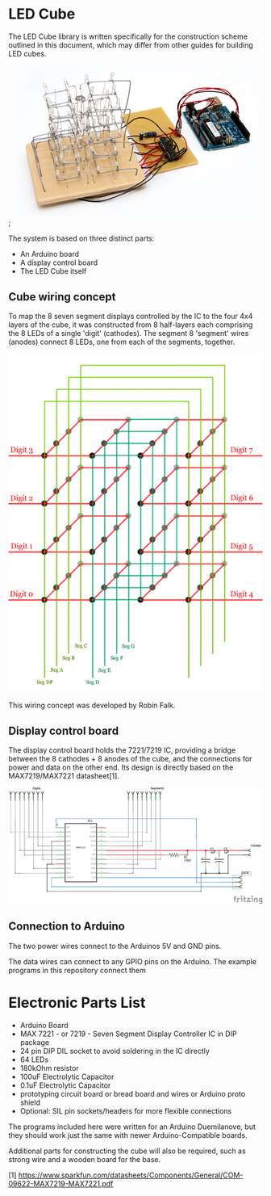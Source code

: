 # LED Cube
The LED Cube library is written specifically for the construction scheme outlined in this document, which may differ from other guides for building LED cubes. 

![LED Cube Prototype Photo](ledcube_photo.png);

The system is based on three distinct parts:

* An Arduino board
* A display control board
* The LED Cube itself

## Cube wiring concept
To map the 8 seven segment displays controlled by the IC to the four 4x4 layers of the cube, it was constructed from 8 half-layers each comprising the 8 LEDs of a single 'digit' (cathodes). The segment 8 'segment' wires (anodes) connect 8 LEDs, one from each of the segments, together.

![LED Cube Wiring](cube_wiring_concept.png)

This wiring concept was developed by Robin Falk.

## Display control board
The display control board holds the 7221/7219 IC, providing a bridge between the 8 cathodes + 8 anodes of the cube, and the connections for power and data on the other end. Its design is directly based on the MAX7219/MAX7221 datasheet[1].

![LED Cube Display Control Schematic](ledcube-control_schem.png)

## Connection to Arduino
The two power wires connect to the Arduinos 5V and GND pins.

The data wires can connect to any GPIO pins on the Arduino. The example programs in this repository connect them

# Electronic Parts List
* Arduino Board
* MAX 7221 - or 7219 - Seven Segment Display Controller IC in DIP package
* 24 pin DIP DIL socket to avoid soldering in the IC directly
* 64 LEDs
* 180kOhm resistor
* 100uF Electrolytic Capacitor
* 0.1uF Electrolytic Capacitor
* prototyping circuit board or bread board and wires or Arduino proto shield
* Optional: SIL pin sockets/headers for more flexible connections

The programs included here were written for an Arduino Duemilanove, but they should work just the same with newer Arduino-Compatible boards.

Additional parts for constructing the cube will also be required, such as strong wire and a wooden board for the base.

[1] https://www.sparkfun.com/datasheets/Components/General/COM-09622-MAX7219-MAX7221.pdf
